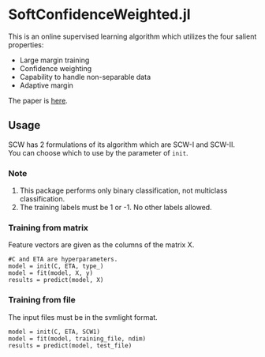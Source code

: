 # SoftConfidenceWeighted.jl
This is an online supervised learning algorithm which utilizes the four salient properties:

* Large margin training
* Confidence weighting
* Capability to handle non-separable data
* Adaptive margin

The paper is [here](http://arxiv.org/pdf/1206.4612v1.pdf).

## Usage
SCW has 2 formulations of its algorithm which are SCW-I and SCW-II.  
You can choose which to use by the parameter of `init`.  

### Note
1. This package performs only binary classification, not multiclass classification.
2. The training labels must be 1 or -1. No other labels allowed.


### Training from matrix
Feature vectors are given as the columns of the matrix X.

```
#C and ETA are hyperparameters.
model = init(C, ETA, type_)
model = fit(model, X, y)
results = predict(model, X)
```

### Training from file
The input files must be in the svmlight format.

```
model = init(C, ETA, SCW1)
model = fit(model, training_file, ndim)
results = predict(model, test_file)
```
